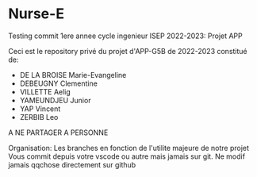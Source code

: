 # Nurse-E
Testing commit 1ere annee cycle ingenieur ISEP 2022-2023: Projet APP


Ceci est le repository privé du projet d'APP-G5B de 2022-2023 constitué de:
- DE LA BROISE Marie-Evangeline
- DEBEUGNY Clementine
- VILLETTE Aelig
- YAMEUNDJEU Junior
- YAP Vincent
- ZERBIB Leo


A NE PARTAGER A PERSONNE

Organisation: 
Les branches en fonction de l'utilite majeure de notre projet
Vous commit depuis votre vscode ou autre mais jamais sur git. Ne modif jamais qqchose directement sur github